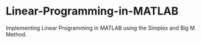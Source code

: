 # Linear-Programming-in-MATLAB
Implementing Linear Programming in MATLAB using the Simplex and Big M Method.
